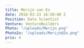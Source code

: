 ```yaml
---
title: Merijn van Es
date: 2018-03-23 16:50:00 Z
Position: Data Scientist
Venture: VentureBuilders
Photo: "/uploads/Merijn.png"
Photo2x: "/uploads/Merijn@2x.png"
prio: 4
---
```


